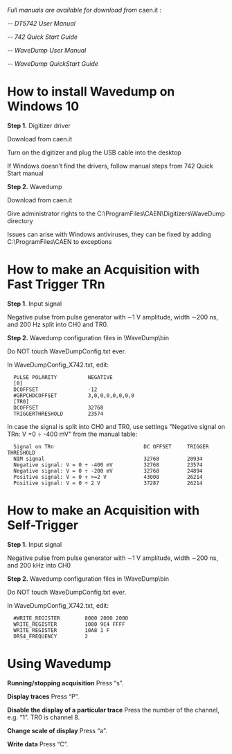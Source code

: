 *Full manuals are available for download from* caen.it :

*-- DT5742 User Manual*

*-- 742 Quick Start Guide*

*-- WaveDump User Manual*

*-- WaveDump QuickStart Guide*

# How to install Wavedump on Windows 10

**Step 1.** Digitizer driver

Download from caen.it

Turn on the digitizer and plug the USB cable into the desktop

If Windows doesn’t find the drivers, follow manual steps from 742 Quick Start manual

**Step 2.** Wavedump

Download from caen.it

Give administrator rights to the C:\ProgramFiles\CAEN\Digitizers\WaveDump directory

Issues can arise with Windows antiviruses, they can be fixed by adding C:\ProgramFiles\CAEN to exceptions


# How to make an Acquisition with Fast Trigger TRn

**Step 1.** Input signal

Negative pulse from pulse generator with ∼1 V amplitude, width ∼200 ns, and 200 Hz split into CH0 and TR0.

**Step 2.** Wavedump configuration files in \WaveDump\bin

Do NOT touch WaveDumpConfig.txt ever.

In WaveDumpConfig_X742.txt, edit:

      PULSE POLARITY          NEGATIVE 
      [0]
      DCOFFSET                -12
      #GRPCHDCOFFSET          3,0,0,0,0,0,0,0
      [TR0]
      DCOFFSET                32768
      TRIGGERTHRESHOLD        23574
 
 In case the signal is split into CH0 and TR0, use settings "Negative signal on TRn: V =0 ÷ -400 mV" from the manual table:
 
      Signal on TRn                             DC OFFSET     TRIGGER THRESHOLD
      NIM signal                                32768         20934
      Negative signal: V = 0 ÷ -400 mV          32768         23574
      Negative signal: V = 0 ÷ -200 mV          32768         24894
      Positive signal: V = 0 ÷ >=2 V            43008         26214
      Positive signal: V = 0 ÷ 2 V              37287         26214
 
 
 # How to make an Acquisition with Self-Trigger

**Step 1.** Input signal

Negative pulse from pulse generator with ∼1 V amplitude, width ∼200 ns, and 200 kHz into CH0

**Step 2.** Wavedump configuration files in \WaveDump\bin

Do NOT touch WaveDumpConfig.txt ever.

In WaveDumpConfig_X742.txt, edit:

      #WRITE_REGISTER        8000 2000 2000
      WRITE_REGISTER         1080 9C4 FFFF
      WRITE_REGISTER         10A8 1 F
      DRS4_FREQUENCY         2

 # Using Wavedump

**Running/stopping acquisition**  Press “s”.

**Display traces**  Press “P”.

**Disable the display of a particular trace**  Press the number of the channel, e.g.  “1”. TR0 is channel 8.

**Change scale of display**  Press “a”.

**Write data**  Press “C”.

 
 
